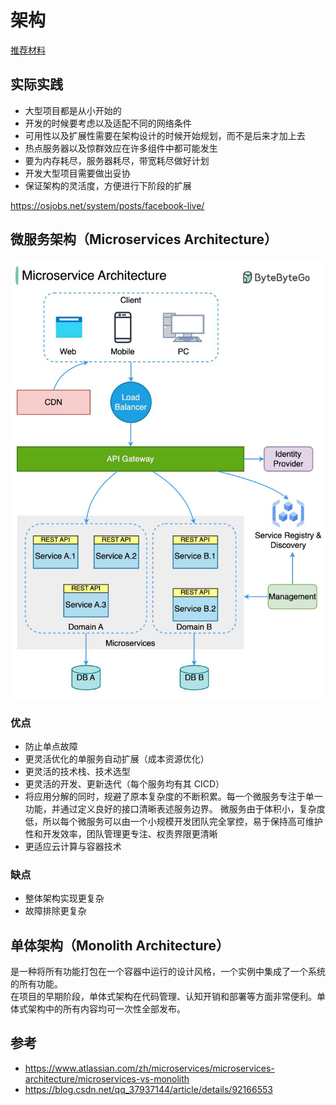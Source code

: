 # 架构
[推荐材料](https://promacanthus.netlify.app/computer-science/architecture/)  

## 实际实践
* 大型项目都是从小开始的
* 开发的时候要考虑以及适配不同的网络条件
* 可用性以及扩展性需要在架构设计的时候开始规划，而不是后来才加上去
* 热点服务器以及惊群效应在许多组件中都可能发生
* 要为内存耗尽，服务器耗尽，带宽耗尽做好计划
* 开发大型项目需要做出妥协
* 保证架构的灵活度，方便进行下阶段的扩展

https://osjobs.net/system/posts/facebook-live/  

## 微服务架构（Microservices Architecture）
![](./microservices-architecture.jpeg)  

### 优点
* 防止单点故障
* 更灵活优化的单服务自动扩展（成本资源优化）
* 更灵活的技术栈、技术选型
* 更灵活的开发、更新迭代（每个服务均有其 CICD）
* 将应用分解的同时，规避了原本复杂度的不断积累。每一个微服务专注于单一功能，并通过定义良好的接口清晰表述服务边界。
微服务由于体积小，复杂度低，所以每个微服务可以由一个小规模开发团队完全掌控，易于保持高可维护性和开发效率，团队管理更专注、权责界限更清晰
* 更适应云计算与容器技术

### 缺点
* 整体架构实现更复杂
* 故障排除更复杂



## 单体架构（Monolith Architecture）
是一种将所有功能打包在一个容器中运行的设计风格，一个实例中集成了一个系统的所有功能。  
在项目的早期阶段，单体式架构在代码管理、认知开销和部署等方面非常便利。单体式架构中的所有内容均可一次性全部发布。   



## 参考
* https://www.atlassian.com/zh/microservices/microservices-architecture/microservices-vs-monolith
* https://blog.csdn.net/qq_37937144/article/details/92166553

